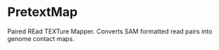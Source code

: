 # PretextMap
Paired REad TEXTure Mapper. Converts SAM formatted read pairs into genome contact maps.
